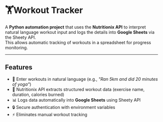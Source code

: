 # 🏋️Workout Tracker

A **Python automation project** that uses the **Nutritionix API** to interpret natural language workout input and logs the details into **Google Sheets** via the Sheety API.  
This allows automatic tracking of workouts in a spreadsheet for progress monitoring.   

---

## Features
- 📝 Enter workouts in natural language (e.g., *"Ran 5km and did 20 minutes of yoga"*)  
- 🤖 Nutritionix API extracts structured workout data (exercise name, duration, calories burned)  
- 📊 Logs data automatically into **Google Sheets** using Sheety API  
- 🔒 Secure authentication with environment variables  
- ⚡ Eliminates manual workout tracking
